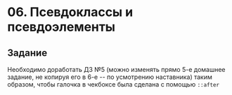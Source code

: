 # 06. Псевдоклассы и псевдоэлементы

## Задание
Необходимо доработать ДЗ №5 (можно изменять прямо 5-е домашнее задание, не копируя его в 6-е -- по усмотрению наставника) таким образом, чтобы галочка в чекбоксе была сделана с помощью `::after`
